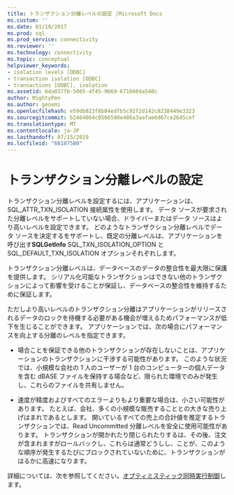 ```yaml
---
title: トランザクション分離レベルの設定 |Microsoft Docs
ms.custom: ''
ms.date: 01/19/2017
ms.prod: sql
ms.prod_service: connectivity
ms.reviewer: ''
ms.technology: connectivity
ms.topic: conceptual
helpviewer_keywords:
- isolation levels [ODBC]
- transaction isolation [ODBC]
- transactions [ODBC], isolation
ms.assetid: 64a037f0-5065-4f45-9669-6710404a540c
author: MightyPen
ms.author: genemi
ms.openlocfilehash: e59db823f8b84edfb5c92f2d142c8238449e3323
ms.sourcegitcommit: b2464064c0566590e486a3aafae6d67ce2645cef
ms.translationtype: MT
ms.contentlocale: ja-JP
ms.lasthandoff: 07/15/2019
ms.locfileid: "68107580"
---
```

# <a name="setting-the-transaction-isolation-level"></a>トランザクション分離レベルの設定
トランザクション分離レベルを設定するには、アプリケーションは、SQL_ATTR_TXN_ISOLATION 接続属性を使用します。 データ ソースが要求された分離レベルをサポートしていない場合、ドライバーまたはデータ ソースはより高いレベルを設定できます。 どのようなトランザクション分離レベルでデータ ソースを決定するをサポートし、既定の分離レベルは、アプリケーションを呼び出す**SQLGetInfo** SQL_TXN_ISOLATION_OPTION と SQL_DEFAULT_TXN_ISOLATION オプションそれぞれします。  
  
 トランザクション分離レベルは、データベースのデータの整合性を最大限に保護を提供します。 シリアル化可能なトランザクションはできない他のトランザクションによって影響を受けることが保証し、データベースの整合性を維持するために保証します。  
  
 ただしより高いレベルのトランザクション分離はアプリケーションがリリースされるデータのロックを待機する必要がある機会が増えるためパフォーマンスが低下を生じることができます。 アプリケーションでは、次の場合にパフォーマンスを向上する分離のレベルを指定できます。  
  
-   場合ことを保証できる他のトランザクションが存在しないことは、アプリケーションのトランザクションに干渉する可能性があります。 このような状況では、小規模な会社の 1 人のユーザーが 1 台のコンピューターの個人データを含む dBASE ファイルを保持する場合など、限られた環境でのみが発生し、これらのファイルを共有しません。  
  
-   速度が精度およびすべてのエラーよりもより重要な場合は、小さい可能性があります。 たとえば、会社、多くの小規模な販売することとの大きな売り上げはまれであるとします。 開いているすべての売上の合計値を推定するトランザクションでは、Read Uncommitted 分離レベルを安全に使用可能性があります。 トランザクションが開かれたり閉じられたりするは、その後、注文が含まれますがロールバックし、これらは通常どうしし、ことが、このような順序が発生するたびにブロックされていないために、トランザクションがはるかに高速になります。  
  
 詳細については、次を参照してください。[オプティミスティック同時実行制御](../../../odbc/reference/develop-app/optimistic-concurrency.md)します。
